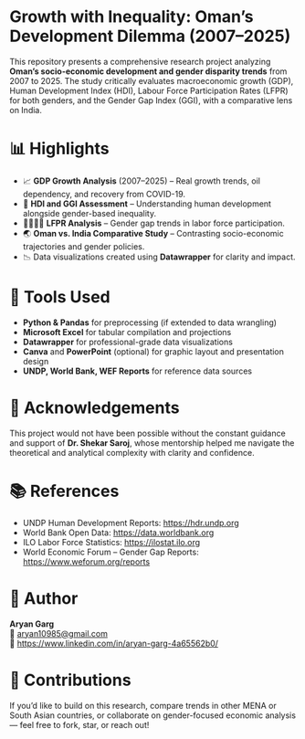 # Growth with Inequality: Oman’s Development Dilemma (2007–2025)

This repository presents a comprehensive research project analyzing **Oman’s socio-economic development and gender disparity trends** from 2007 to 2025. The study critically evaluates macroeconomic growth (GDP), Human Development Index (HDI), Labour Force Participation Rates (LFPR) for both genders, and the Gender Gap Index (GGI), with a comparative lens on India.

# 📊 Highlights

- 📈 **GDP Growth Analysis** (2007–2025) – Real growth trends, oil dependency, and recovery from COVID-19.
- 🧠 **HDI and GGI Assessment** – Understanding human development alongside gender-based inequality.
- 👩‍💼👨‍💼 **LFPR Analysis** – Gender gap trends in labor force participation.
- 🌏 **Oman vs. India Comparative Study** – Contrasting socio-economic trajectories and gender policies.
- 📉 Data visualizations created using **Datawrapper** for clarity and impact.

# 🔧 Tools Used

- **Python & Pandas** for preprocessing (if extended to data wrangling)
- **Microsoft Excel** for tabular compilation and projections
- **Datawrapper** for professional-grade data visualizations
- **Canva** and **PowerPoint** (optional) for graphic layout and presentation design
- **UNDP, World Bank, WEF Reports** for reference data sources

# 🤝 Acknowledgements

This project would not have been possible without the constant guidance and support of **Dr. Shekar Saroj**, whose mentorship helped me navigate the theoretical and analytical complexity with clarity and confidence.

# 📚 References

- UNDP Human Development Reports: https://hdr.undp.org
- World Bank Open Data: https://data.worldbank.org
- ILO Labor Force Statistics: https://ilostat.ilo.org
- World Economic Forum – Gender Gap Reports: https://www.weforum.org/reports

# 📌 Author

**Aryan Garg**  
📧 aryan10985@gmail.com  
🔗 https://www.linkedin.com/in/aryan-garg-4a65562b0/


# 🙌 Contributions

If you’d like to build on this research, compare trends in other MENA or South Asian countries, or collaborate on gender-focused economic analysis — feel free to fork, star, or reach out!

